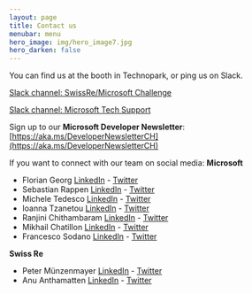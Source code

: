 ```yaml
---
layout: page
title: Contact us
menubar: menu
hero_image: img/hero_image7.jpg
hero_darken: false
---
```


You can find us at the booth in Technopark, or ping us on Slack.

[Slack channel: SwissRe/Microsoft Challenge](https://spx.vercel.app/1/slack%3A%2F%2Fchannel%3Fid%3DC02ALKG45KJ%26team%3DT01SH2Y1QMU)

[Slack channel: Microsoft Tech Support](https://hackzurich2021.slack.com/archives/C02A35JA2SY)

Sign up to our **Microsoft Developer Newsletter**: [https://aka.ms/DeveloperNewsletterCH](https://aka.ms/DeveloperNewsletterCH)

If you want to connect with our team on social media:
**Microsoft**

- Florian Georg [LinkedIn](https://www.linkedin.com/in/fgeorg/) - [Twitter]()
- Sebastian Rappen [LinkedIn](https://www.linkedin.com/in/humancentereddesign/) - [Twitter]()
- Michele Tedesco [LinkedIn](https://www.linkedin.com/in/tedescomicchi/) - [Twitter]()
- Ioanna Tzanetou [LinkedIn](https://www.linkedin.com/in/tzanetou/) - [Twitter]()
- Ranjini Chithambaram [LinkedIn]() - [Twitter]()
- Mikhail Chatillon [LinkedIn](https://www.linkedin.com/in/mikhailchatillon/) - [Twitter]()
- Francesco Sodano [LinkedIn](https://www.linkedin.com/in/fsodano79/) - [Twitter]()

**Swiss Re**

- Peter Münzenmayer [LinkedIn](https://www.linkedin.com/in/muenzenmayer/) - [Twitter]()
- Anu Anthamatten [LinkedIn](https://www.linkedin.com/in/anu-anthamatten-4ba06087/) - [Twitter]()
